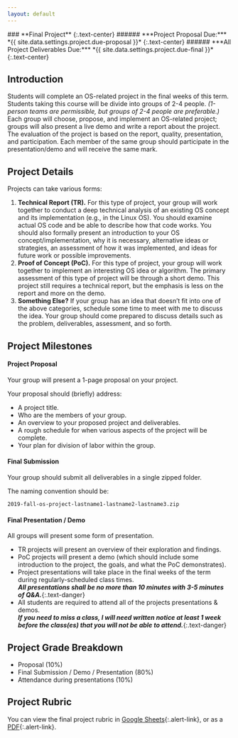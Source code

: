 ```yaml
---
layout: default
---
```


<div class="subpage-header" markdown="1">
### **Final Project**
{:.text-center}
###### ***Project Proposal Due:*** *{{ site.data.settings.project.due-proposal }}*
{:.text-center}
###### ***All Project Deliverables Due:*** *{{ site.data.settings.project.due-final }}*
{:.text-center}
</div>

## Introduction

Students will complete an OS-related project in the final weeks of this term.
Students taking this course will be divide into groups of 2-4 people.
*(1-person teams are permissible, but groups of 2-4 people are preferable.)*
Each group will choose, propose, and implement an OS-related project; groups will also present a live demo and write a report about the project.
The evaluation of the project is based on the report, quality, presentation, and participation.
Each member of the same group should participate in the presentation/demo and will receive the same mark.

<!-- During the actual project presentations, attendance will be taken randomly. --- 3 points -->

<!-- FINAL PROJECT REPORT DUE: Dec 7, 2018! -->

<!-- <div id="accordion"> -->
<!-- <div class="card card bg-light"> -->
<!-- header -->
<!-- <div class="card-header" id="headingTwo" data-toggle="collapse"  data-target="#collapseTwo" aria-expanded="true" aria-controls="collapseTwo" markdown="1"> -->
<!-- *Click this bar to show/hide project details...* -->
<!-- </div> -->

<!-- <div class="card-header" id="headingTwo" data-toggle="collapse"  data-target="#collapseTwo" aria-expanded="true" aria-controls="collapseTwo" markdown="1"> -->
<!-- <h5 class="mb-0"> -->
<!-- <button class="btn btn-link" data-toggle="collapse" data-target="#collapseOne" aria-expanded="true" aria-controls="collapseOne"  markdown="1"> -->
<!-- <i class="fa" aria-hidden="true"></i> -->
<!-- *Click here to show/hide project details...* -->
<!-- ***I will post specific project-related details and deadlines as we get closer.*** -->
<!-- </button> -->
<!-- </h5> -->
<!-- </div> -->

<!-- details -->
<!-- <div id="collapseTwo" class="collapse" aria-labelledby="headingTwo" data-parent="#accordion"> -->
<!-- <div class="card-body" markdown="1"> -->

## Project Details

Projects can take various forms:

1. **Technical Report (TR).** For this type of project, your group will work together to conduct a deep technical analysis of an existing OS concept and its implementation
(e.g., in the Linux OS). You should examine actual OS code and be able to describe how that code works.
You should also formally present an introduction to your OS concept/implementation,
why it is necessary,
alternative ideas or strategies,
an assessment of how it was implemented, and
ideas for future work or possible improvements.
2. **Proof of Concept (PoC).** For this type of project, your group will work together to implement an interesting OS idea or algorithm.
The primary assessment of this type of project will be through a short demo.
This project still requires a technical report, but the emphasis is less on the report and more on the demo.
3. **Something Else?** If your group has an idea that doesn’t fit into one of the above categories, schedule some time to meet with me to discuss the idea.
Your group should come prepared to discuss details such as the problem, deliverables, assessment, and so forth.

## Project Milestones

#### Project Proposal

Your group will present a 1-page proposal on your project.

Your proposal should (briefly) address:

- A project title.
- Who are the members of your group.
- An overview to your proposed project and deliverables.
- A rough schedule for when various aspects of the project will be complete.
- Your plan for division of labor within the group.

#### Final Submission

Your group should submit all deliverables in a single zipped folder.

The naming convention should be:  

```
2019-fall-os-project-lastname1-lastname2-lastname3.zip
```

#### Final Presentation / Demo

All groups will present some form of presentation.
- TR projects will present an overview of their exploration and findings.
- PoC projects will present a demo (which should include some introduction to the project, the goals, and what the PoC demonstrates).
- Project presentations will take place in the final weeks of the term during regularly-scheduled class times.  
_**All presentations shall be no more than 10 minutes with 3-5 minutes of Q&A.**_{:.text-danger}
- All students are required to attend all of the projects presentations & demos.  
_**If you need to miss a class, I will need written notice at least 1 week before the class(es) that you will not be able to attend.**_{:.text-danger}

## Project Grade Breakdown

- Proposal (10%)
- Final Submission / Demo / Presentation (80%)
- Attendance during presentations (10%)

## Project Rubric

You can view the final project rubric in
  [Google Sheets]({{site.data.settings.project.rubric}}){:.alert-link}, or as a
  [PDF]({{site.data.settings.project.rubricpdf}}){:.alert-link}.

<!-- <div class="embed-responsive embed-responsive-4by3"> -->
<!-- <div class="embed-responsive embed-responsive-16by9"> -->
<!--
<div class="embed-responsive embed-responsive-1by1">
<iframe class="embed-responsive-item"
        src="https://docs.google.com/spreadsheets/d/e/2PACX-1vTOw9kn71g1jVlLBf5AKLRgJkzvU3OeoEOHQdOlyzg8kjFtcrHxXxe2-nYo3btaX9AIzzAkASagm2gO/pubhtml?widget=true&amp;headers=false"
        scrolling="no">
</iframe>
</div>
-->
